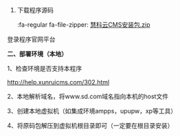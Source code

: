 
1. 下载程序源码

   :fa-regular fa-file-zipper: [慧科云CMS安装包.zip](https://files.13aq.com/慧科云CMS安装包.zip)

登录程序官网平台

**二、部署环境（本地）**

1、检查环境是否支持本程序

http://help.xunruicms.com/302.html

2、本地解析域名，将www.sd.com域名指向本机的host文件

3、创建本地虚拟机（如集成环境ampps，upupw，xp等工具）

4、将原码包解压到虚拟机根目录即可（一定要在根目录安装）
